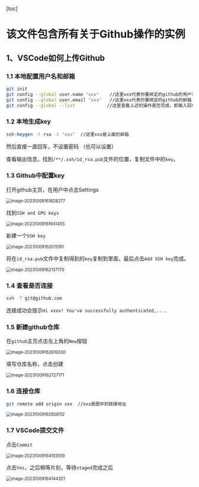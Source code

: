 [toc]

# 该文件包含所有关于Github操作的实例

## 1、VSCode如何上传Github

### 1.1 本地配置用户名和邮箱

```bash
git init
git config --global user.name "xxx"    //这里xxx代表你要绑定的github的用户名
git config --global user.email "xxx"   //这里xxx代表你要绑定的github的邮箱
git config --global --list            //这里查看上述的操作是否完成，即输入回车可以看到上面的用户名和邮箱
```

### 1.2 本地生成key

```bash
ssh-keygen -t rsa -C "xxx"	//这里xxx是上面的邮箱
```

然后直接一直回车，不设置密码 （也可以设置）

查看输出信息，找到`/**/.ssh/id_rsa.pub`文件的位置，复制文件中的`key`。

### 1.3 Github中配置key

打开github主页，在用户中点击Settings

<img src="D:\workspace\typora\Git\imgs\image-20231009161828277.png" alt="image-20231009161828277" style="zoom: 80%;" />

找到`SSH and GPG keys`

<img src="D:\workspace\typora\Git\imgs\image-20231009161941455.png" alt="image-20231009161941455" style="zoom:80%;" />

新建一个`SSH key`

<img src="D:\workspace\typora\Git\imgs\image-20231009162015191.png" alt="image-20231009162015191" style="zoom:80%;" />

将在`id_rsa.pub`文件中复制得到的`key`复制到里面，最后点击`Add SSH key`完成。

<img src="D:\workspace\typora\Git\imgs\image-20231009162137170.png" alt="image-20231009162137170" style="zoom:80%;" />

### 1.4 查看是否连接

```bash
ssh -T git@github.com
```

连接成功会提示`Hi xxxx! You've successfully authenticated,....`

### 1.5 新建github仓库

在`github`主页点击左上角的`New`按钮

<img src="D:\workspace\typora\Git\imgs\image-20231009162610330.png" alt="image-20231009162610330" style="zoom:80%;" />

填写仓库名称，点击创建

<img src="D:\workspace\typora\Git\imgs\image-20231009162727171.png" alt="image-20231009162727171" style="zoom:80%;" />

### 1.6 连接仓库

```bash
git remote add origin xxx  //xxx是图中的链接地址
```

<img src="D:\workspace\typora\Git\imgs\image-20231009162926112.png" alt="image-20231009162926112" style="zoom:80%;" />

### 1.7 VSCode提交文件

点击`Commit`

<img src="D:\workspace\typora\Git\imgs\image-20231009164103519.png" alt="image-20231009164103519" style="zoom:80%;" />

点击`Yes`，之后稍等片刻，等待`staged`完成之后

<img src="D:\workspace\typora\Git\imgs\image-20231009164144321.png" alt="image-20231009164144321" style="zoom:80%;" />